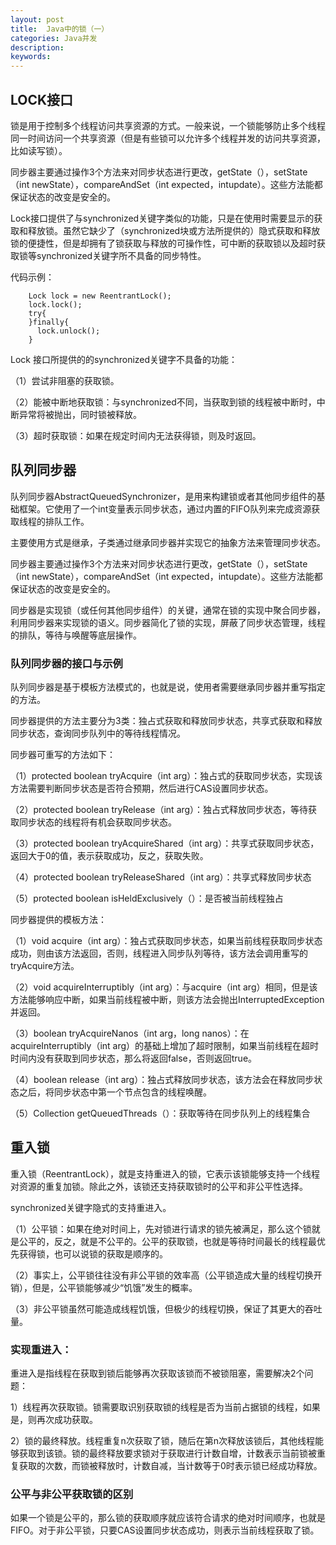 ```yaml
---
layout: post
title:  Java中的锁（一）
categories: Java并发
description: 
keywords: 
---
```



## LOCK接口

锁是用于控制多个线程访问共享资源的方式。一般来说，一个锁能够防止多个线程同一时间访问一个共享资源（但是有些锁可以允许多个线程并发的访问共享资源，比如读写锁）。

同步器主要通过操作3个方法来对同步状态进行更改，getState（），setState（int newState），compareAndSet（int expected，intupdate）。这些方法能都保证状态的改变是安全的。

Lock接口提供了与synchronized关键字类似的功能，只是在使用时需要显示的获取和释放锁。虽然它缺少了（synchronized块或方法所提供的）隐式获取和释放锁的便捷性，但是却拥有了锁获取与释放的可操作性，可中断的获取锁以及超时获取锁等synchronized关键字所不具备的同步特性。

代码示例：

	    Lock lock = new ReentrantLock();
	    lock.lock();
	    try{
	    }finally{
		  lock.unlock();
	    }



Lock 接口所提供的的synchronized关键字不具备的功能：

（1）尝试非阻塞的获取锁。

（2）能被中断地获取锁：与synchronized不同，当获取到锁的线程被中断时，中断异常将被抛出，同时锁被释放。

（3）超时获取锁：如果在规定时间内无法获得锁，则及时返回。

## 队列同步器

队列同步器AbstractQueuedSynchronizer，是用来构建锁或者其他同步组件的基础框架。它使用了一个int变量表示同步状态，通过内置的FIFO队列来完成资源获取线程的排队工作。

主要使用方式是继承，子类通过继承同步器并实现它的抽象方法来管理同步状态。

同步器主要通过操作3个方法来对同步状态进行更改，getState（），setState（int newState），compareAndSet（int expected，intupdate）。这些方法能都保证状态的改变是安全的。

同步器是实现锁（或任何其他同步组件）的关键，通常在锁的实现中聚合同步器，利用同步器来实现锁的语义。同步器简化了锁的实现，屏蔽了同步状态管理，线程的排队，等待与唤醒等底层操作。

### 队列同步器的接口与示例

队列同步器是基于模板方法模式的，也就是说，使用者需要继承同步器并重写指定的方法。

同步器提供的方法主要分为3类：独占式获取和释放同步状态，共享式获取和释放同步状态，查询同步队列中的等待线程情况。

同步器可重写的方法如下：

（1）protected boolean tryAcquire（int arg）：独占式的获取同步状态，实现该方法需要判断同步状态是否符合预期，然后进行CAS设置同步状态。

（2）protected boolean tryRelease（int arg）：独占式释放同步状态，等待获取同步状态的线程将有机会获取同步状态。

（3）protected boolean tryAcquireShared（int arg）：共享式获取同步状态，返回大于0的值，表示获取成功，反之，获取失败。

（4）protected boolean tryReleaseShared（int arg）：共享式释放同步状态

（5）protected boolean isHeldExclusively（）：是否被当前线程独占

同步器提供的模板方法：

（1）void acquire（int arg）：独占式获取同步状态，如果当前线程获取同步状态成功，则由该方法返回，否则，线程进入同步队列等待，该方法会调用重写的tryAcquire方法。

（2）void acquireInterruptibly（int arg）：与acquire（int arg）相同，但是该方法能够响应中断，如果当前线程被中断，则该方法会抛出InterruptedException并返回。

（3）boolean tryAcquireNanos（int arg，long nanos）：在acquireInterruptibly（int arg）的基础上增加了超时限制，如果当前线程在超时时间内没有获取到同步状态，那么将返回false，否则返回true。

（4）boolean release（int arg）：独占式释放同步状态，该方法会在释放同步状态之后，将同步状态中第一个节点包含的线程唤醒。

（5）Collection<Thread> getQueuedThreads（）：获取等待在同步队列上的线程集合

## 重入锁

重入锁（ReentrantLock），就是支持重进入的锁，它表示该锁能够支持一个线程对资源的重复加锁。除此之外，该锁还支持获取锁时的公平和非公平性选择。

synchronized关键字隐式的支持重进入。

（1）公平锁：如果在绝对时间上，先对锁进行请求的锁先被满足，那么这个锁就是公平的，反之，就是不公平的。公平的获取锁，也就是等待时间最长的线程最优先获得锁，也可以说锁的获取是顺序的。

（2）事实上，公平锁往往没有非公平锁的效率高（公平锁造成大量的线程切换开销），但是，公平锁能够减少“饥饿”发生的概率。

（3）非公平锁虽然可能造成线程饥饿，但极少的线程切换，保证了其更大的吞吐量。

### 实现重进入：

重进入是指线程在获取到锁后能够再次获取该锁而不被锁阻塞，需要解决2个问题：

1）线程再次获取锁。锁需要取识别获取锁的线程是否为当前占据锁的线程，如果是，则再次成功获取。

2）锁的最终释放。线程重复n次获取了锁，随后在第n次释放该锁后，其他线程能够获取到该锁。锁的最终释放要求锁对于获取进行计数自增，计数表示当前锁被重复获取的次数，而锁被释放时，计数自减，当计数等于0时表示锁已经成功释放。

### 公平与非公平获取锁的区别

如果一个锁是公平的，那么锁的获取顺序就应该符合请求的绝对时间顺序，也就是FIFO。对于非公平锁，只要CAS设置同步状态成功，则表示当前线程获取了锁。





